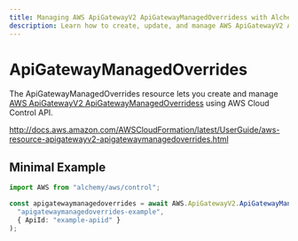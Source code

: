 ```yaml
---
title: Managing AWS ApiGatewayV2 ApiGatewayManagedOverridess with Alchemy
description: Learn how to create, update, and manage AWS ApiGatewayV2 ApiGatewayManagedOverridess using Alchemy Cloud Control.
---
```


# ApiGatewayManagedOverrides

The ApiGatewayManagedOverrides resource lets you create and manage [AWS ApiGatewayV2 ApiGatewayManagedOverridess](https://docs.aws.amazon.com/apigatewayv2/latest/userguide/) using AWS Cloud Control API.

http://docs.aws.amazon.com/AWSCloudFormation/latest/UserGuide/aws-resource-apigatewayv2-apigatewaymanagedoverrides.html

## Minimal Example

```ts
import AWS from "alchemy/aws/control";

const apigatewaymanagedoverrides = await AWS.ApiGatewayV2.ApiGatewayManagedOverrides(
  "apigatewaymanagedoverrides-example",
  { ApiId: "example-apiid" }
);
```

